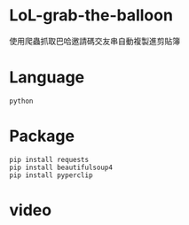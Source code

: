 # LoL-grab-the-balloon
使用爬蟲抓取巴哈邀請碼交友串自動複製進剪貼簿
# Language
`python`
# Package
```
pip install requests
pip install beautifulsoup4
pip install pyperclip
```
# video


